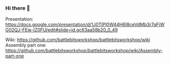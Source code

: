 ### Hi there 👋

Presentation:
  https://docs.google.com/presentation/d/1J0TlPl0W44H6I8ceVdMb3r7qFjWG02QJ-FEie-IZ0FU/edit#slide=id.gc63aa58b20_0_49

Wiki:
  https://github.com/battlebitsworkshop/battlebitsworkshop/wiki
Assembly part one:  
https://github.com/battlebitsworkshop/battlebitsworkshop/wiki/Assembly-part-one

<!--
**battlebitsworkshop/BattleBitsWorkshop** is a ✨ _special_ ✨ repository because its `README.md` (this file) appears on your GitHub profile.

Here are some ideas to get you started:

- 🔭 I’m currently working on ...
- 🌱 I’m currently learning ...
- 👯 I’m looking to collaborate on ...
- 🤔 I’m looking for help with ...
- 💬 Ask me about ...
- 📫 How to reach me: ...
- 😄 Pronouns: ...
- ⚡ Fun fact: ...
-->
